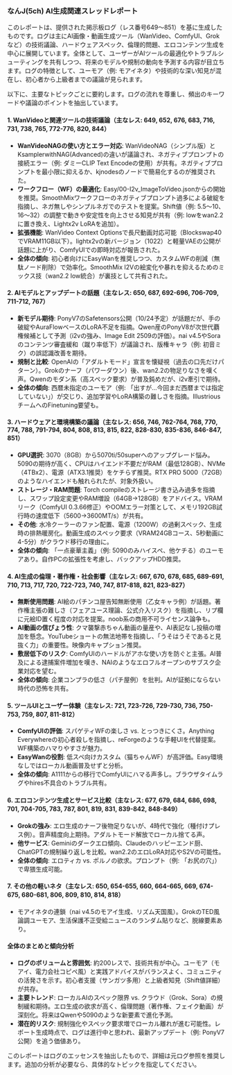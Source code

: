### なんJ(5ch) AI生成関連スレッドレポート

このレポートは、提供された掲示板ログ（レス番号649～851）を基に生成したものです。ログは主にAI画像・動画生成ツール（WanVideo、ComfyUI、Grokなど）の技術議論、ハードウェアスペック、倫理的問題、エロコンテンツ生成を中心に展開しています。全体として、ユーザーがAIツールの最適化やトラブルシューティングを共有しつつ、将来のモデルや規制の動向を予測する内容が目立ちます。ログの特徴として、ユーモア（例: モアイネタ）や技術的な深い知見が混在し、初心者から上級者までの議論が見られます。

以下に、主要なトピックごとに要約します。ログの流れを尊重し、頻出のキーワードや議論のポイントを抽出しています。

#### 1. WanVideoと関連ツールの技術議論（主なレス: 649, 652, 676, 683, 716, 731, 738, 765, 772-776, 820, 844）
- **WanVideoNAGの使い方とエラー対応**: WanVideoNAG（シンプル版）とKsamplerwithNAG(Advanced)の違いが議論され、ネガティブプロンプトの接続エラー（例: ダミーCLIP Text Encodeの使用）が共有。ネガティブプロンプトを最小限に抑えるか、kjnodesのノードで簡易化するのが推奨された。
- **ワークフロー（WF）の最適化**: Easy/00-I2v_ImageToVideo.jsonからの開始を推奨。SmoothMixワークフローのネガティブプロンプト過多による破綻を指摘し、ネガ無しやシンプルネガでのテストを提案。Shift値（例: 5.5～10、16～32）の調整で動きや安定性を向上させる知見が共有（例: lowをwan2.2に置き換え、Lightx2v LoRAを追加）。
- **拡張機能**: WanVideo Context Optionsで長尺動画対応可能（Blockswap40でVRAM11GB以下）。lightx2vの新バージョン（1022）と軽量VAEの公開が話題に上がり、ComfyUIでの即時対応が報告された。
- **全体の傾向**: 初心者向けにEasyWanを推奨しつつ、カスタムWFの削減（無駄ノード削除）で効率化。SmoothMix I2Vの絵変化や暴れを抑えるためのミックス技（wan2.2 low統合）が裏技として共有された。

#### 2. AIモデルとアップデートの話題（主なレス: 650, 687, 692-696, 706-709, 711-712, 767）
- **新モデル期待**: PonyV7のSafetensors公開（10/24予定）が話題だが、手の破綻やAuraFlowベースのLoRA不足を指摘。Qwen産のPonyV8が次世代覇権候補として予測（i2vの強み、Image Edit 2509の評価）。nai v4.5やSoraのコンテンツ審査緩和（蹴り率低下）が議論され、版権キャラ（例: 初音ミク）の誤認識改善を期待。
- **規制と比較**: OpenAIの「アダルトモード」宣言を懐疑視（過去の口先だけパターン）。Grokのナーフ（パワーダウン）後、wan2.2の物足りなさを嘆く声。Qwenのモダン系（高スペック要求）が普及鈍めだが、i2v牽引で期待。
- **全体の傾向**: 西暦未指定のユーモア（例: 「出すが...今回まだ西暦までは指定していない」）が交じり、追加学習やLoRA構築の難しさを指摘。IllustriousチームへのFinetuning要望も。

#### 3. ハードウェアと環境構築の議論（主なレス: 656, 746, 762-764, 768, 770, 774, 788, 791-794, 804, 808, 813, 815, 822, 828-830, 835-836, 846-847, 851）
- **GPU選択**: 3070（8GB）から5070ti/50superへのアップグレード悩み。5090の期待が高く、CPUはハイエンド不要だがRAM（最低128GB）、NVMe（4TBx2）、電源（ATX3.1推奨）をケチらず推奨。RTX PRO 5000（72GB）のようなハイエンドも触れられたが、対象外扱い。
- **ストレージ・RAM問題**: Torch compileのストレージ書き込み過多を指摘し、スワップ設定変更やRAM増設（64GB→128GB）をアドバイス。VRAMリーク（ComfyUI 0.3.66修正）やOOMエラー対策として、メモリ192GB試行時の速度低下（5600→3600MT/s）が共有。
- **その他**: 水冷クーラーのファン配置、電源（1200W）の過剰スペック、生成時の排熱暖房化。動画生成のスペック要求（VRAM24GBコース、5秒動画に4-5分）がクラウド移行の理由に。
- **全体の傾向**: 「一点豪華主義」（例: 5090のみハイスペ、他ケチる）のユーモアあり。自作PCの拡張性を考慮し、バックアップHDD推奨。

#### 4. AI生成の倫理・著作権・社会影響（主なレス: 667, 670, 678, 685, 689-691, 710, 713, 717, 720, 722-723, 740, 747, 817-818, 821, 823-827）
- **無断使用問題**: AI絵のパチンコ屋告知無断使用（乙女キャラ例）が話題。著作権主張の難しさ（フェアユース理論、公式介入リスク）を指摘し、リプ欄に元絵ID置く程度の対応を提案。noob系の商用不可ライセンス論争も。
- **AI動画の信ぴょう性**: クマ襲撃赤ちゃん動画の量産や、AI表記なし投稿の増加を懸念。YouTubeショートの無法地帯を指摘し、「うそはうそであると見抜く力」の重要性。映像内キャプション推奨。
- **敷居低下のリスク**: ComfyUIのハードルがアホな使い方を防ぐと主張。AI普及による逮捕案件増加を嘆き、NAIのようなエロフルオープンのサブスク企業対応を望む。
- **全体の傾向**: 企業コンプラの低さ（パチ屋例）を批判。AIが証拠にならない時代の恐怖を共有。

#### 5. ツールUIとユーザー体験（主なレス: 721, 723-726, 729-730, 736, 750-753, 759, 807, 811-812）
- **ComfyUIの評価**: スパゲティWFの楽しさ vs. とっつきにくさ。Anything Everywhereの初心者殺しを指摘し、reForgeのような手軽UIを代替提案。WF構築のハマりやすさが魅力。
- **EasyWanの役割**: 低スペ向けカスタム（猫ちゃんWF）が高評価。Easy環境なしではローカル動画普及せずと分析。
- **全体の傾向**: A1111からの移行でComfyUIにハマる声多し。ブラウザタイムラグやhires不具合のトラブル共有。

#### 6. エロコンテンツ生成とサービス比較（主なレス: 677, 679, 684, 686, 698, 701, 704-705, 783, 787, 801, 819, 831, 839-842, 848-849）
- **Grokの強み**: エロ生成のナーフ後物足りないが、4時代で強化（種付けプレス例）。音声精度向上期待。アダルトモード解放でローカル捨てる声。
- **他サービス**: Geminiのダークエロ傾向、Claudeのハッピーエンド厨、ChatGPTの規制繰り返しを比較。wan2.2のエロLoRA対応やS2Vの可能性。
- **全体の傾向**: エロティカ vs. ポルノの欲求。プロンプト（例: 「お尻の穴」）で卑猥生成可能。

#### 7. その他の軽いネタ（主なレス: 650, 654-655, 660, 664-665, 669, 674-675, 680-681, 806, 809, 810, 814, 818）
- モアイネタの連鎖（nai v4.5のモアイ生成、リズム天国風）。GrokのTED風論調ユーモア、生活保護不正受給ニュースのランダム貼りなど、脱線要素あり。

#### 全体のまとめと傾向分析
- **ログのボリュームと雰囲気**: 約200レスで、技術共有が中心。ユーモア（モアイ、電力会社コピペ風）と実践アドバイスがバランスよく、コミュニティの活発さを示す。初心者支援（サンガツ多用）と上級者知見（Shift値詳細）が共存。
- **主要トレンド**: ローカルAIのスペック限界 vs. クラウド（Grok、Sora）の規制緩和期待。エロ生成の欲求が高く、倫理問題（著作権、フェイク動画）が深刻化。将来はQwenや5090のような新要素で進化予測。
- **潜在的リスク**: 規制強化やスペック要求増でローカル離れが進む可能性。レポート生成時点で、ログは進行中と思われ、最新アップデート（例: PonyV7公開）を追う価値あり。

このレポートはログのエッセンスを抽出したもので、詳細は元ログ参照を推奨します。追加の分析が必要なら、具体的なトピックを指定してください。